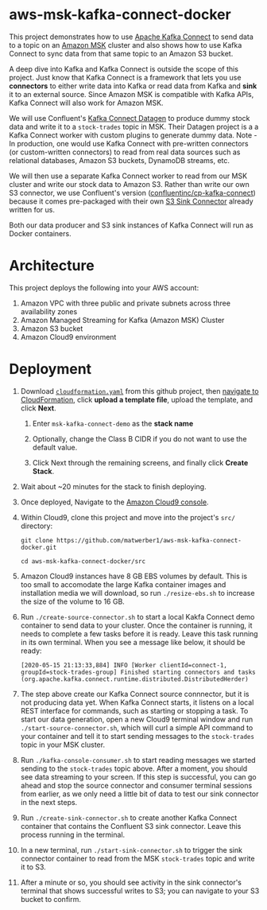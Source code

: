 # aws-msk-kafka-connect-docker

This project demonstrates how to use [Apache Kafka Connect](https://kafka.apache.org/documentation/#connect) to send data to a topic on an [Amazon MSK](https://aws.amazon.com/msk/) cluster and also shows how to use Kafka Connect to sync data from that same topic to an Amazon S3 bucket. 

A deep dive into Kafka and Kafka Connect is outside the scope of this project. Just know that Kafka Connect is a framework that lets you use **connectors** to either write data into Kafka or read data from Kafka and **sink** it to an external source. Since Amazon MSK is compatible with Kafka APIs, Kafka Connect will also work for Amazon MSK. 

We will use Confluent's [Kafka Connect Datagen](https://www.confluent.io/hub/confluentinc/kafka-connect-datagen/) to produce dummy stock data and write it to a `stock-trades` topic in MSK. Their Datagen project is a a Kafka Connect worker with custom plugins to generate dummy data. Note - In production, one would use Kafka Connect with pre-written connectors (or custom-written connectors) to read from real data sources such as relational databases, Amazon S3 buckets, DynamoDB streams, etc.

We will then use a separate Kafka Connect worker to read from our MSK cluster and write our stock data to Amazon S3. Rather than write our own S3 connector, we use Confluent's version ([confluentinc/cp-kafka-connect](https://hub.docker.com/r/confluentinc/cp-kafka-connect)) because it comes pre-packaged with their own [S3 Sink Connector](https://docs.confluent.io/current/connect/kafka-connect-s3/index.html) already written for us.

Both our data producer and S3 sink instances of Kafka Connect will run as Docker containers. 

# Architecture

This project deploys the following into your AWS account: 

1. Amazon VPC with three public and private subnets across three availability zones
2. Amazon Managed Streaming for Kafka (Amazon MSK) Cluster
3. Amazon S3 bucket
4. Amazon Cloud9 environment

# Deployment

1. Download [`cloudformation.yaml`](https://github.com/matwerber1/aws-msk-kafka-connect-docker/raw/master/src/cloudformation.yaml) from this github project, then [navigate to CloudFormation](https://us-west-2.console.aws.amazon.com/cloudformation/home?#/stacks/create/template), click **upload a template file**, upload the template, and click **Next**.

    1. Enter `msk-kafka-connect-demo` as the **stack name**

    2. Optionally, change the Class B CIDR if you do not want to use the default value.

    3. Click Next through the remaining screens, and finally click **Create Stack**. 

2. Wait about ~20 minutes for the stack to finish deploying.

3. Once deployed, Navigate to the [Amazon Cloud9 console](https://us-west-2.console.aws.amazon.com/cloud9/home?).

4. Within Cloud9, clone this project and move into the project's `src/` directory:

    ```
    git clone https://github.com/matwerber1/aws-msk-kafka-connect-docker.git

    cd aws-msk-kafka-connect-docker/src
    ```

5. Amazon Cloud9 instances have 8 GB EBS volumes by default. This is too small to accomodate the large Kafka container images and installation media we will download, so run `./resize-ebs.sh` to increase the size of the volume to 16 GB.

5. Run `./create-source-connector.sh` to start a local Kakfa Connect demo container to send data to your cluster. Once the container is running, it needs to complete a few tasks before it is ready. Leave this task running in its own terminal. When you see a message like below, it should be ready: 
    
    ```
    [2020-05-15 21:13:33,884] INFO [Worker clientId=connect-1, groupId=stock-trades-group] Finished starting connectors and tasks (org.apache.kafka.connect.runtime.distributed.DistributedHerder)
    ```

5. The step above create our Kafka Connect source connnector, but it is not producing data yet. When Kafka Connect starts, it listens on a local REST interface for commands, such as starting or stopping a task. To start our data generation, open a new Cloud9 terminal window and run `./start-source-connector.sh`, which will curl a simple API command to your container and tell it to start sending messages to the `stock-trades` topic in your MSK cluster. 

6. Run `./kafka-console-consumer.sh` to start reading messages we started sending to the `stock-trades` topic above. After a moment, you should see data streaming to your screen. If this step is successful, you can go ahead and stop the source connector and consumer terminal sessions from earlier, as we only need a little bit of data to test our sink connector in the next steps.

7. Run `./create-sink-connector.sh` to create another Kafka Connect container that contains the Confluent S3 sink connector. Leave this process running in the terminal.

8. In a new terminal, run `./start-sink-connector.sh` to trigger the sink connector container to read from the MSK `stock-trades` topic and write it to S3. 

9. After a minute or so, you should see activity in the sink connector's terminal that shows successful writes to S3; you can navigate to your S3 bucket to confirm. 